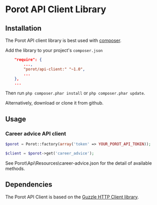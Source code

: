 # Porot API Client Library

## Installation

The Porot API client library is best used with [composer](http://getcomposer.org).

Add the library to your project's `composer.json`

``` json
    "require": {
        ...,
    	"porot/api-client:" "~1.0",
    	...
    },
    ...
```

Then run `php composer.phar install` or `php composer.phar update`.

Alternatively, download or clone it from github.

## Usage

### Career advice API client

``` php
$porot = Porot::factory(array('token' => YOUR_POROT_API_TOKEN));

$client = $porot->get('career_advice');
```

See Porot\Api\Resources\career-advice.json for the detail of available methods.

## Dependencies

The Porot API Client is based on the [Guzzle HTTP Client library](http://docs.guzzlephp.org/en/latest/#).
